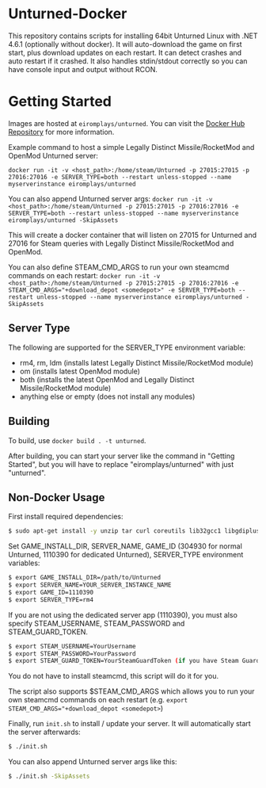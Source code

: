 # Unturned-Docker
This repository contains scripts for installing 64bit Unturned Linux with .NET 4.6.1 (optionally without docker).
It will auto-download the game on first start, plus download updates on each restart. It can detect crashes and auto restart if it crashed. It also handles stdin/stdout correctly so you can have console input and output without RCON.

# Getting Started
Images are hosted at `eiromplays/unturned`. You can visit the [Docker Hub Repository](https://hub.docker.com/r/eiromplays/unturned) for more information.

Example command to host a simple Legally Distinct Missile/RocketMod and OpenMod Unturned server:

`docker run -it -v <host_path>:/home/steam/Unturned -p 27015:27015 -p 27016:27016 -e SERVER_TYPE=both --restart unless-stopped --name myserverinstance eiromplays/unturned`

You can also append Unturned server args:
`docker run -it -v <host_path>:/home/steam/Unturned -p 27015:27015 -p 27016:27016 -e SERVER_TYPE=both --restart unless-stopped --name myserverinstance eiromplays/unturned -SkipAssets`

This will create a docker container that will listen on 27015 for Unturned and 27016 for Steam queries with Legally Distinct Missile/RocketMod and OpenMod. 

You can also define STEAM_CMD_ARGS to run your own steamcmd commands on each restart:
`docker run -it -v <host_path>:/home/steam/Unturned -p 27015:27015 -p 27016:27016 -e STEAM_CMD_ARGS="+download_depot <somedepot>" -e SERVER_TYPE=both --restart unless-stopped --name myserverinstance eiromplays/unturned -SkipAssets`

## Server Type
The following are supported for the SERVER_TYPE environment variable:
* rm4, rm, ldm (installs latest Legally Distinct Missile/RocketMod module)
* om (installs latest OpenMod module)
* both (installs the latest OpenMod and Legally Distinct Missile/RocketMod module)
* anything else or empty (does not install any modules)

## Building
To build, use `docker build . -t unturned`.

After building, you can start your server like the command in "Getting Started", but you will have to replace "eiromplays/unturned" with just "unturned".

## Non-Docker Usage
First install required dependencies:
```sh
$ sudo apt-get install -y unzip tar curl coreutils lib32gcc1 libgdiplus
```

Set GAME_INSTALL_DIR, SERVER_NAME, GAME_ID (304930 for normal Unturned, 1110390 for dedicated Unturned), SERVER_TYPE environment variables:

```sh
$ export GAME_INSTALL_DIR=/path/to/Unturned
$ export SERVER_NAME=YOUR_SERVER_INSTANCE_NAME
$ export GAME_ID=1110390
$ export SERVER_TYPE=rm4
```

If you are not using the dedicated server app (1110390), you must also specify STEAM_USERNAME, STEAM_PASSWORD and STEAM_GUARD_TOKEN.
```sh
$ export STEAM_USERNAME=YourUsername
$ export STEAM_PASSWORD=YourPassword
$ export STEAM_GUARD_TOKEN=YourSteamGuardToken (if you have Steam Guard enabled)
```

You do not have to install steamcmd, this script will do it for you. 

The script also supports $STEAM_CMD_ARGS which allows you to run your own steamcmd commands on each restart (e.g. `export STEAM_CMD_ARGS="+download_depot <somedepot>`)

Finally, run `init.sh` to install / update your server. It will automatically start the server afterwards:
```sh
$ ./init.sh 
```

You can also append Unturned server args like this:
```sh
$ ./init.sh -SkipAssets
```
